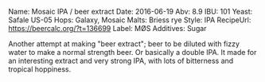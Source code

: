 Name: Mosaic IPA / beer extract
Date: 2016-06-19
Abv: 8.9
IBU: 101
Yeast: Safale US-05
Hops: Galaxy, Mosaic
Malts: Briess rye
Style: IPA
RecipeUrl: https://beercalc.org/?t=136699
Label: MØS
Additives: Sugar

Another attempt at making "beer extract"; beer to be diluted with fizzy water to make a normal strength beer. Or basically a double IPA. It made for an interesting extract and very strong IPA, with lots of bitterness and tropical hoppiness.
